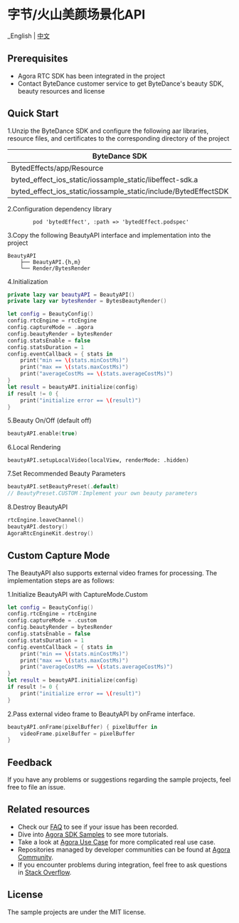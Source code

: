 # 字节/火山美颜场景化API

_English | [中文](README.zh.md)

## Prerequisites
- Agora RTC SDK has been integrated in the project
- Contact ByteDance customer service to get ByteDance's beauty SDK, beauty resources and license

## Quick Start
1.Unzip the ByteDance SDK and configure the following aar libraries, resource files, and certificates to the corresponding directory of the project

| ByteDance SDK                                | Location                |
|----------------------------------------------|-------------------------|
| BytedEffects/app/Resource                       | iOS/ByteEffectLib/Resource           |
| byted_effect_ios_static/iossample\_static/libeffect-sdk.a                    | iOS/ByteEffectLib/ibeffect-sdk.a           |
| byted_effect_ios_static/iossample\_static/include/BytedEffectSDK                    | iOS/ByteEffectLib/BytedEffectSDK           |

2.Configuration dependency library
```podfile
		pod 'bytedEffect', :path => 'bytedEffect.podspec'
```

3.Copy the following BeautyAPI interface and implementation into the project

```
BeautyAPI
    ├── BeautyAPI.{h,m}
    └── Render/BytesRender
```

4.Initialization

```swift
private lazy var beautyAPI = BeautyAPI()
private lazy var bytesRender = BytesBeautyRender()

let config = BeautyConfig()
config.rtcEngine = rtcEngine
config.captureMode = .agora
config.beautyRender = bytesRender
config.statsEnable = false
config.statsDuration = 1
config.eventCallback = { stats in
    print("min == \(stats.minCostMs)")
    print("max == \(stats.maxCostMs)")
    print("averageCostMs == \(stats.averageCostMs)")
}
let result = beautyAPI.initialize(config)
if result != 0 {
    print("initialize error == \(result)")
}
```


5.Beauty On/Off (default off)

```swift
beautyAPI.enable(true)
```

6.Local Rendering

```
beautyAPI.setupLocalVideo(localView, renderMode: .hidden)
```

7.Set Recommended Beauty Parameters

```swift
beautyAPI.setBeautyPreset(.default)
// BeautyPreset.CUSTOM：Implement your own beauty parameters
```

8.Destroy BeautyAPI

```swift
rtcEngine.leaveChannel()
beautyAPI.destory()
AgoraRtcEngineKit.destroy()
```

## Custom Capture Mode
The BeautyAPI also supports external video frames for processing. The implementation steps are as follows:

1.Initialize BeautyAPI with CaptureMode.Custom

```swift
let config = BeautyConfig()
config.rtcEngine = rtcEngine
config.captureMode = .custom
config.beautyRender = bytesRender
config.statsEnable = false
config.statsDuration = 1
config.eventCallback = { stats in
    print("min == \(stats.minCostMs)")
    print("max == \(stats.maxCostMs)")
    print("averageCostMs == \(stats.averageCostMs)")
}
let result = beautyAPI.initialize(config)
if result != 0 {
    print("initialize error == \(result)")
}
```

2.Pass external video frame to BeautyAPI by onFrame interface.

```swift
beautyAPI.onFrame(pixelBuffer) { pixelBuffer in
    videoFrame.pixelBuffer = pixelBuffer
}
```

## Feedback

If you have any problems or suggestions regarding the sample projects, feel free to file an issue.

## Related resources

- Check our [FAQ](https://docs.agora.io/en/faq) to see if your issue has been recorded.
- Dive into [Agora SDK Samples](https://github.com/AgoraIO) to see more tutorials.
- Take a look at [Agora Use Case](https://github.com/AgoraIO-usecase) for more complicated real use
  case.
- Repositories managed by developer communities can be found
  at [Agora Community](https://github.com/AgoraIO-Community).
- If you encounter problems during integration, feel free to ask questions
  in [Stack Overflow](https://stackoverflow.com/questions/tagged/agora.io).

## License

The sample projects are under the MIT license.